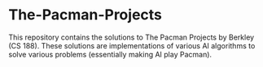 # The-Pacman-Projects
This repository contains the solutions to The Pacman Projects by Berkley (CS 188). These solutions are implementations of various AI algorithms to solve various problems (essentially making AI play Pacman).
